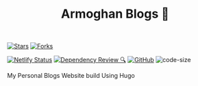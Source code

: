 <h1 align="center">Armoghan Blogs 🚀</h1>
<br>

[![Stars](https://img.shields.io/github/stars/Armoghan-Blogs/Armoghan-Blogs?style=social)](https://github.com/Armoghan-Blogs/Armoghan-Blogs)
[![Forks](https://img.shields.io/github/forks/Armoghan-Blogs/Armoghan-Blogs?style=social)](https://github.com/Armoghan-Blogs/Armoghan-Blogs)

[![Netlify Status](https://api.netlify.com/api/v1/badges/98ccddff-b999-4a30-8cde-7186e6006388/deploy-status)](https://app.netlify.com/sites/armoghan-blogs-3/deploys)
[![Dependency Review 🔍](https://github.com/Armoghan-Blogs/Armoghan-Blogs/actions/workflows/dependency-review.yml/badge.svg)](https://github.com/Armoghan-Blogs/Armoghan-Blogs/actions/workflows/dependency-review.yml)
[![GitHub](https://img.shields.io/github/license/Armoghan-Blogs/Armoghan-Blogs)](https://github.com/Armoghan-Blogs/Armoghan-Blogs/blob/main/LICENSE)
![code-size](https://img.shields.io/github/languages/code-size/Armoghan-Blogs/Armoghan-Blogs)


My Personal Blogs Website build Using Hugo